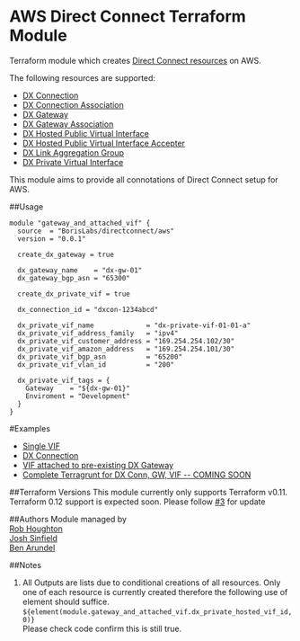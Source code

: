 # AWS Direct Connect Terraform Module
Terraform module which creates [Direct Connect resources](https://docs.aws.amazon.com/directconnect/latest/UserGuide/Welcome.html) on AWS.

The following resources are supported:
- [DX Connection](https://www.terraform.io/docs/providers/aws/r/dx_connection.html)
- [DX Connection Association](https://www.terraform.io/docs/providers/aws/r/dx_connection_association.html)
- [DX Gateway](https://www.terraform.io/docs/providers/aws/r/dx_gateway.html)
- [DX Gateway Association](https://www.terraform.io/docs/providers/aws/r/dx_gateway_association.html)
- [DX Hosted Public Virtual Interface](https://www.terraform.io/docs/providers/aws/r/dx_hosted_public_virtual_interface.html)
- [DX Hosted Public Virtual Interface Accepter](https://www.terraform.io/docs/providers/aws/r/dx_hosted_public_virtual_interface_accepter.html)
- [DX Link Aggregation Group](https://www.terraform.io/docs/providers/aws/r/dx_lag.html)
- [DX Private Virtual Interface](https://www.terraform.io/docs/providers/aws/r/dx_private_virtual_interface.html)

This module aims to provide all connotations of Direct Connect setup for AWS.

##Usage
```HCL
module "gateway_and_attached_vif" {
  source  = "BorisLabs/directconnect/aws"
  version = "0.0.1"

  create_dx_gateway = true

  dx_gateway_name    = "dx-gw-01"
  dx_gateway_bgp_asn = "65300"

  create_dx_private_vif = true

  dx_connection_id = "dxcon-1234abcd"

  dx_private_vif_name             = "dx-private-vif-01-01-a"
  dx_private_vif_address_family   = "ipv4"
  dx_private_vif_customer_address = "169.254.254.102/30"
  dx_private_vif_amazon_address   = "169.254.254.101/30"
  dx_private_vif_bgp_asn          = "65200"
  dx_private_vif_vlan_id          = "200"

  dx_private_vif_tags = {
    Gateway    = "${dx-gw-01}"
    Enviroment = "Development"
  }
}
```

#Examples
- [Single VIF](https://github.com/BorisLabs/terraform-aws-directconnect/tree/master/examples/single_vif)
- [DX Connection](https://github.com/BorisLabs/terraform-aws-directconnect/tree/master/examples/dx_connection)
- [VIF attached to pre-existing DX Gateway](https://github.com/BorisLabs/terraform-aws-directconnect/tree/master/examples/dx_gateway_and_private_vif)
- [Complete Terragrunt for DX Conn, GW, VIF -- COMING SOON]()

##Terraform Versions
This module currently only supports Terraform v0.11.
Terraform 0.12 support is expected soon. Please follow [#3](https://github.com/BorisLabs/terraform-aws-directconnect/issues/3) for update

##Authors
Module managed by  
[Rob Houghton](https://github.com/ALLFIVE)  
[Josh Sinfield](https://github.com/JoshiiSinfield)  
[Ben Arundel](https://github.com/barundel)

##Notes
1. All Outputs are lists due to conditional creations of all resources.
   Only one of each resource is currently created therefore the following use of element should suffice.
   ```${element(module.gateway_and_attached_vif.dx_private_hosted_vif_id, 0)}```  
   Please check code confirm this is still true.
   